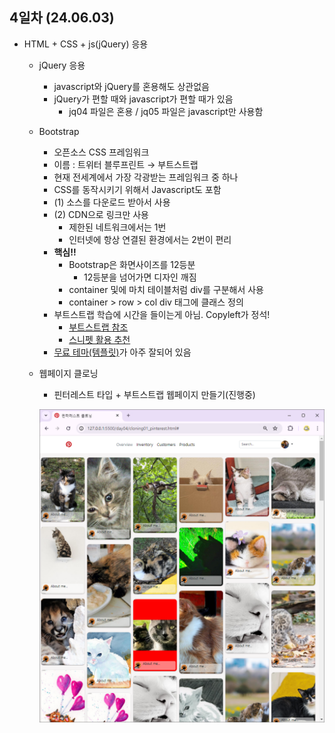 ## 4일차 (24.06.03)
- HTML + CSS + js(jQuery) 응용
    - jQuery 응용
        - javascript와 jQuery를 혼용해도 상관없음
        - jQuery가 편할 때와 javascript가 편할 때가 있음
            - jq04 파일은 혼용 / jq05 파일은 javascript만 사용함 
    - Bootstrap
        - 오픈소스 CSS 프레임워크
        - 이름 : 트위터 블루프린트 &rarr; 부트스트랩
        - 현재 전세계에서 가장 각광받는 프레임워크 중 하나
        - CSS를 동작시키기 위해서 Javascript도 포함
        - (1) 소스를 다운로드 받아서 사용
        - (2) CDN으로 링크만 사용
            - 제한된 네트워크에서는 1번
            - 인터넷에 항상 연결된 환경에서는 2번이 편리
        - **핵심!!**
            - Bootstrap은 화면사이즈를 12등분
                - 12등분을 넘어가면 디자인 깨짐
            - container 및에 마치 테이블처럼 div를 구분해서 사용
            - container > row > col div 태그에 클래스 정의
        - 부트스트랩 학습에 시간을 들이는게 아님. Copyleft가 정석!
            - [부트스트랩 참조](https://getbootstrap.com/docs/5.3/getting-started/introduction/)
            - [스니펫 활용 추천](https://getbootstrap.com/docs/5.3/examples/)
        - [무료 테마(템플릿)](https://startbootstrap.com/)가 아주 잘되어 있음
    
    - 웹페이지 클로닝
        - 핀터레스트 타입 + 부트스트랩 웹페이지 만들기(진행중)

        ![핀터레스트 클로닝](https://raw.githubusercontent.com/HyungJuu/basic-aspnet-2024/main/images/html006.png)